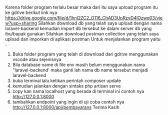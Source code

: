 Karena folder program terlalu besar maka dari itu saya upload program itu ke gdrive berikut link nya https://drive.google.com/file/d/1hnI2ZC2_O116_ChAD3UpRzyD4lOzwq03/view?usp=sharing
Silahkan download db yang telah saya upload dengan nama laravel-backend kemudian import db tersebut ke dalam server db yang ibu/bapak gunakan
Silahkan download postman collection yang telah saya upload dan imporkan di aplikasi postman
Untuk menjalankan program yaitu :
1. Buka folder program yang telah di download dari gdrive menggunakan vscode atau sejenisnya
2. Bila database name di file env masih belum menggunakan nama "laravel-backend' maka ganti lah nama db name tersebut menjadi laravel-backend
3. buka terminal lalu ketikan perintah composer update
4. kemudian jalankan dengan sintaks php artisan serve
5. copy kan nama localhost yang berada di terminal ini contoh nya http://127.0.0.1:8000
6. tambahkan endpoint yang ingin di uji coba contoh nya http://127.0.0.1:8000/api/pembayarans
Terima Kasih

